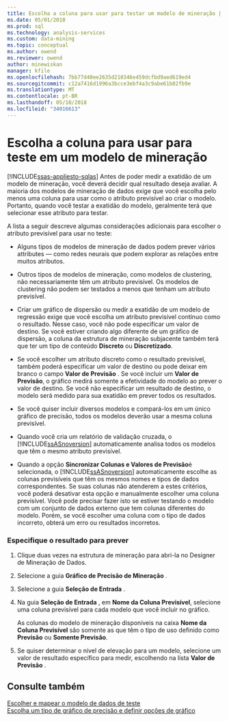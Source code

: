 ```yaml
---
title: Escolha a coluna para usar para testar um modelo de mineração | Microsoft Docs
ms.date: 05/01/2018
ms.prod: sql
ms.technology: analysis-services
ms.custom: data-mining
ms.topic: conceptual
ms.author: owend
ms.reviewer: owend
author: minewiskan
manager: kfile
ms.openlocfilehash: 7bb77d40ee2635d210346e459dcfbd9aed619ed4
ms.sourcegitcommit: c12a7416d1996a3bcce3ebf4a3c9abe61b02fb9e
ms.translationtype: MT
ms.contentlocale: pt-BR
ms.lasthandoff: 05/10/2018
ms.locfileid: "34016613"
---
```

# <a name="choose-the-column-to-use-for-testing-a-mining-model"></a>Escolha a coluna para usar para teste em um modelo de mineração
[!INCLUDE[ssas-appliesto-sqlas](../../includes/ssas-appliesto-sqlas.md)]
  Antes de poder medir a exatidão de um modelo de mineração, você deverá decidir qual resultado deseja avaliar. A maioria dos modelos de mineração de dados exige que você escolha pelo menos uma coluna para usar como o atributo previsível ao criar o modelo. Portanto, quando você testar a exatidão do modelo, geralmente terá que selecionar esse atributo para testar.  
  
 A lista a seguir descreve algumas considerações adicionais para escolher o atributo previsível para usar no teste:  
  
-   Alguns tipos de modelos de mineração de dados podem prever vários attributes — como redes neurais que podem explorar as relações entre muitos atributos.  
  
-   Outros tipos de modelos de mineração, como modelos de clustering, não necessariamente têm um atributo previsível. Os modelos de clustering não podem ser testados a menos que tenham um atributo previsível.  
  
-   Criar um gráfico de dispersão ou medir a exatidão de um modelo de regressão exige que você escolha um atributo previsível contínuo como o resultado. Nesse caso, você não pode especificar um valor de destino. Se você estiver criando algo diferente de um gráfico de dispersão, a coluna da estrutura de mineração subjacente também terá que ter um tipo de conteúdo **Discreto** ou **Discretizado**.  
  
-   Se você escolher um atributo discreto como o resultado previsível, também poderá especificar um valor de destino ou pode deixar em branco o campo **Valor de Previsão** . Se você incluir um **Valor de Previsão**, o gráfico medirá somente a efetividade do modelo ao prever o valor de destino. Se você não especificar um resultado de destino, o modelo será medido para sua exatidão em prever todos os resultados.  
  
-   Se você quiser incluir diversos modelos e compará-los em um único gráfico de precisão, todos os modelos deverão usar a mesma coluna previsível.  
  
-   Quando você cria um relatório de validação cruzada, o [!INCLUDE[ssASnoversion](../../includes/ssasnoversion-md.md)] automaticamente analisa todos os modelos que têm o mesmo atributo previsível.  
  
-   Quando a opção **Sincronizar Colunas e Valores de Previsão**é selecionada, o [!INCLUDE[ssASnoversion](../../includes/ssasnoversion-md.md)] automaticamente escolhe as colunas previsíveis que têm os mesmos nomes e tipos de dados correspondentes. Se suas colunas não atenderem a estes critérios, você poderá desativar esta opção e manualmente escolher uma coluna previsível. Você pode precisar fazer isto se estiver testando o modelo com um conjunto de dados externo que tem colunas diferentes do modelo. Porém, se você escolher uma coluna com o tipo de dados incorreto, obterá um erro ou resultados incorretos.  
  
### <a name="specify-the-outcome-to-predict"></a>Especifique o resultado para prever  
  
1.  Clique duas vezes na estrutura de mineração para abri-la no Designer de Mineração de Dados.  
  
2.  Selecione a guia **Gráfico de Precisão de Mineração** .  
  
3.  Selecione a guia **Seleção de Entrada** .  
  
4.  Na guia **Seleção de Entrada** , em **Nome da Coluna Previsível**, selecione uma coluna previsível para cada modelo que você incluir no gráfico.  
  
     As colunas do modelo de mineração disponíveis na caixa **Nome da Coluna Previsível** são somente as que têm o tipo de uso definido como **Previsão** ou **Somente Previsão**.  
  
5.  Se quiser determinar o nível de elevação para um modelo, selecione um valor de resultado específico para medir, escolhendo na lista **Valor de Previsão** .  
  
## <a name="see-also"></a>Consulte também  
 [Escolher e mapear o modelo de dados de teste](../../analysis-services/data-mining/choose-and-map-model-testing-data.md)   
 [Escolha um tipo de gráfico de precisão e definir opções de gráfico](../../analysis-services/data-mining/choose-an-accuracy-chart-type-and-set-chart-options.md)  
  
  

